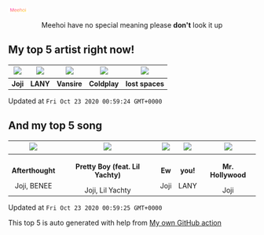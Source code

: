 [![Meehoi Logo](https://github.com/beam41/beam41/raw/master/mh.svg)](http://my.meehoi.me/)
<p align="center">Meehoi have no special meaning please <b>don't</b> look it up</p>

## My top 5 artist right now!
<!-- table start -->
|<img src="https://i.scdn.co/image/50c504c91a2ccd2b5f39837e6261463267b858a2">|<img src="https://i.scdn.co/image/e01b533f7d220c35549f13a32b3fc6a77f965280">|<img src="https://i.scdn.co/image/81f5ac3b73f437052726cf5b413a6a8c98ed1b54">|<img src="https://i.scdn.co/image/73a21de115738931d6c7760408ed367812b55ccd">|<img src="https://i.scdn.co/image/9f4f434b79246015baa1c91fb778404453f9795e">|
| :---: | :---: | :---: | :---: | :---: |
|<b>Joji</b>|<b>LANY</b>|<b>Vansire</b>|<b>Coldplay</b>|<b>lost spaces</b>|

Updated at `Fri Oct 23 2020 00:59:24 GMT+0000`
<!-- table end -->

## And my top 5 song
<!-- table song start -->
|<img src="https://i.scdn.co/image/ab67616d00001e0253f6fa0d2589c6a7174f4b81">|<img src="https://i.scdn.co/image/ab67616d00001e0253f6fa0d2589c6a7174f4b81">|<img src="https://i.scdn.co/image/ab67616d00001e0253f6fa0d2589c6a7174f4b81">|<img src="https://i.scdn.co/image/ab67616d00001e02be813e62b1e1f5b8ea3dcb27">|<img src="https://i.scdn.co/image/ab67616d00001e0253f6fa0d2589c6a7174f4b81">|
| :---: | :---: | :---: | :---: | :---: |
|<p><b>Afterthought</b></p> Joji, BENEE|<p><b>Pretty Boy (feat. Lil Yachty)</b></p> Joji, Lil Yachty|<p><b>Ew</b></p> Joji|<p><b>you!</b></p> LANY|<p><b>Mr. Hollywood</b></p> Joji|

Updated at `Fri Oct 23 2020 00:59:25 GMT+0000`
<!-- table song end -->

This top 5 is auto generated with help from [My own GitHub action](https://github.com/beam41/spotify-listening)